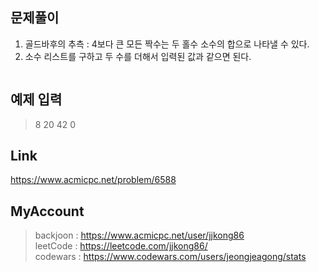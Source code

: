 ## 문제풀이
 1. 골드바후의 추측 : 4보다 큰 모든 짝수는 두 홀수 소수의 합으로 나타낼 수 있다.
 2. 소수 리스트를 구하고 두 수를 더해서 입력된 값과 같으면 된다.
 
 
> ```
> ```

## 예제 입력
> 8
> 20
> 42
> 0

## Link
https://www.acmicpc.net/problem/6588

## MyAccount

> backjoon : <https://www.acmicpc.net/user/jjkong86>  
> leetCode : <https://leetcode.com/jjkong86/>  
> codewars : https://www.codewars.com/users/jeongjeagong/stats
